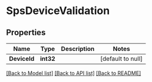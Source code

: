 # SpsDeviceValidation

## Properties
Name | Type | Description | Notes
------------ | ------------- | ------------- | -------------
**DeviceId** | **int32** |  | [default to null]

[[Back to Model list]](../README.md#documentation-for-models) [[Back to API list]](../README.md#documentation-for-api-endpoints) [[Back to README]](../README.md)


